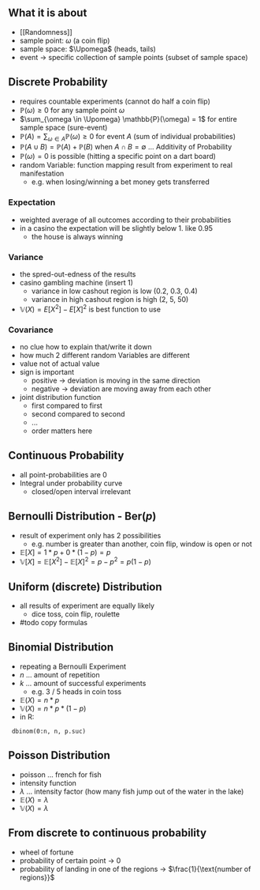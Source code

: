 ## What it is about
- [[Randomness]]
- sample point: $\omega$ (a coin flip)
- sample space: $\Upomega$ (heads, tails)
- event -> specific collection of sample points (subset of sample space)

## Discrete Probability
- requires countable experiments (cannot do half a coin flip)
- $\mathbb{P}(\omega) \geq 0$ for any sample point $\omega$
- $\sum_{\omega \in \Upomega} \mathbb{P}(\omega) = 1$ for entire sample space (sure-event)
- $\mathbb{P}(A) = \sum_{\omega \in A} \mathbb{P}(\omega) \geq 0$ for event $A$ (sum of individual probabilities)
- $\mathbb{P}(A \cup B) = \mathbb{P}(A) + \mathbb{P}(B)$ when $A \cap B = \emptyset$ ... Additivity of Probability
- $\mathbb{P}(\omega) = 0$ is possible (hitting a specific point on a dart board)
- random Variable: function mapping result from experiment to real manifestation
	- e.g. when losing/winning a bet money gets transferred

### Expectation
- weighted average of all outcomes according to their probabilities
- in a casino the expectation will be slightly below 1. like 0.95
	- the house is always winning

### Variance
- the spred-out-edness of the results
- casino gambling machine (insert 1)
	- variance in low cashout region is low (0.2, 0.3, 0.4)
	- variance in high cashout region is high (2, 5, 50)
- $\mathbb{V}(X) = E[X^2] - E[X]^2$ is best function to use

### Covariance
- no clue how to explain that/write it down
- how much 2 different random Variables are different
- value not of actual value
- sign is important
	- positive -> deviation is moving in the same direction
	- negative -> deviation are moving away from each other
- joint distribution function
	- first compared to first
	- second compared to second
	- ...
	- order matters here

## Continuous Probability
- all point-probabilities are 0
- Integral under probability curve
	- closed/open interval irrelevant

## Bernoulli Distribution - $\text{Ber}(p)$
- result of experiment only has 2 possibilities
	- e.g. number is greater than another, coin flip, window is open or not
- $\mathbb{E}[X] = 1 * p + 0 * (1-p) = p$
- $\mathbb{V}[X] = \mathbb{E}[X^2] - \mathbb{E}[X]^2 = p - p^2 = p(1 - p)$

## Uniform (discrete) Distribution
- all results of experiment are equally likely
	- dice toss, coin flip, roulette
- #todo copy formulas

## Binomial Distribution
- repeating a Bernoulli Experiment
- $n$ ... amount of repetition
- $k$ ... amount of successful experiments
	- e.g. 3 / 5 heads in coin toss
- $\mathbb{E}(X) = n*p$
- $\mathbb{V}(X) = n*p*(1-p)$
- in R:
```
 dbinom(0:n, n, p.suc)
```

## Poisson Distribution
- poisson ... french for fish
- intensity function
- $\lambda$ ... intensity factor (how many fish jump out of the water in the lake)
- $\mathbb{E}(X) = \lambda$
- $\mathbb{V}(X) = \lambda$

## From discrete to continuous probability
- wheel of fortune
- probability of certain point -> 0
- probability of landing in one of the regions -> $\frac{1}{\text{number of regions}}$

